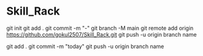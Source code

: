 # Skill_Rack
git init git add . 
git commit -m "-" 
git branch -M main 
git remote add origin https://github.com/gokul2507/Skill_Rack.git 
git push -u origin branch name

git add . 
git commit -m "today" 
git push -u origin branch name
